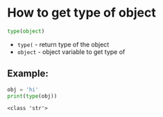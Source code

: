 # How to get type of object

```python
type(object)
```

- `type(` - return type of the object
- `object` - object variable to get type of

## Example: 
```python
obj = 'hi'
print(type(obj))
```
```
<class 'str'>

```
